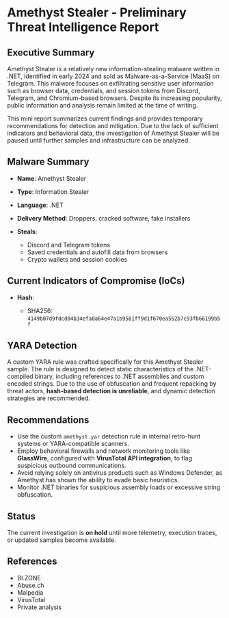 # Amethyst Stealer - Preliminary Threat Intelligence Report

## Executive Summary

Amethyst Stealer is a relatively new information-stealing malware written in .NET, identified in early 2024 and sold as Malware-as-a-Service (MaaS) on Telegram. This malware focuses on exfiltrating sensitive user information such as browser data, credentials, and session tokens from Discord, Telegram, and Chromium-based browsers. Despite its increasing popularity, public information and analysis remain limited at the time of writing.

This mini report summarizes current findings and provides temporary recommendations for detection and mitigation. Due to the lack of sufficient indicators and behavioral data, the investigation of Amethyst Stealer will be paused until further samples and infrastructure can be analyzed.

## Malware Summary

* **Name**: Amethyst Stealer
* **Type**: Information Stealer
* **Language**: .NET
* **Delivery Method**: Droppers, cracked software, fake installers
* **Steals**:

  * Discord and Telegram tokens
  * Saved credentials and autofill data from browsers
  * Crypto wallets and session cookies

## Current Indicators of Compromise (IoCs)

* **Hash**:

  * SHA256: `4149b07d9fdcd04b34efa0a64e47a1b9581ff9d1f670ea552b7c93fb66199b5f`

## YARA Detection

A custom YARA rule was crafted specifically for this Amethyst Stealer sample. The rule is designed to detect static characteristics of the .NET-compiled binary, including references to .NET assemblies and custom encoded strings. Due to the use of obfuscation and frequent repacking by threat actors, **hash-based detection is unreliable**, and dynamic detection strategies are recommended.

## Recommendations

* Use the custom `amethyst.yar` detection rule in internal retro-hunt systems or YARA-compatible scanners.
* Employ behavioral firewalls and network monitoring tools like **GlassWire**, configured with **VirusTotal API integration**, to flag suspicious outbound communications.
* Avoid relying solely on antivirus products such as Windows Defender, as Amethyst has shown the ability to evade basic heuristics.
* Monitor .NET binaries for suspicious assembly loads or excessive string obfuscation.

## Status

The current investigation is **on hold** until more telemetry, execution traces, or updated samples become available.

## References

* BI.ZONE
* Abuse.ch
* Malpedia
* VirusTotal
* Private analysis

